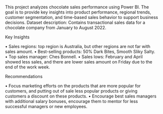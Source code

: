 This project analyzes chocolate sales performance using Power BI. The goal is to provide key insights into product performance, regional trends, customer segmentation, and time-based sales behavior to support business decisions.
Dataset description: Contains transactional sales data for a chocolate company from January to August 2022.

Key Insights

•	Sales regions: top region is Australia, but other regions are not far with sales amount.
•	Best-selling products: 50% Dark Bites, Smooth Sliky Salty.
•	Top sales manager: Ches Bonnell.
•	Sales lows: February and April showed less sales, and there are lower sales amount on Friday due to the end of the work week.

Recommendations

•	Focus marketing efforts on the products that are more popular for customers, and putting out of sale less popular products or giving customers a discount on these products.
•	Encourage best sales managers with additional salary bonuses, encourage them to mentor for less successful managers or new employees.

